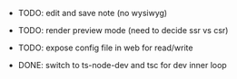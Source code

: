 - TODO: edit and save note (no wysiwyg)
- TODO: render preview mode (need to decide ssr vs csr)
- TODO: expose config file in web for read/write

- DONE: switch to ts-node-dev and tsc for dev inner loop
